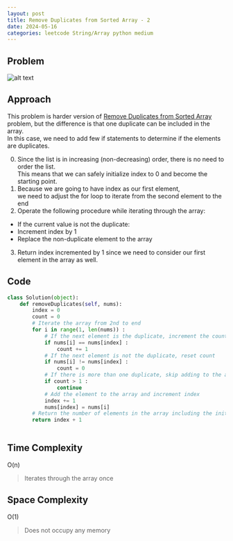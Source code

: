 ```yaml
---
layout: post
title: Remove Duplicates from Sorted Array - 2
date: 2024-05-16
categories: leetcode String/Array python medium
---
```

## Problem
![alt text](/blog/public/img/RemoveDuplicatesfromSortedArray2.png)

## Approach
This problem is harder version of <a href="https://dyuk01.github.io/blog/leetcode/string/array/python/2024/05/16/RemoveDuplicatesfromSortedArray.html">Remove Duplicates from Sorted Array</a> problem, but the difference is that one duplicate can be included in the array.  
In this case, we need to add few if statements to determine if the elements are duplicates.

0. Since the list is in increasing (non-decreasing) order, there is no need to order the list.  
This means that we can safely initialize index to 0 and become the starting point.
1. Because we are going to have index as our first element,  
we need to adjust the for loop to iterate from the second element to the end
2. Operate the following procedure while iterating through the array:
- If the current value is not the duplicate: 
- Increment index by 1
- Replace the non-duplicate element to the array
3. Return index incremented by 1 since we need to consider our first element in the array as well.

## Code
```python
class Solution(object):
    def removeDuplicates(self, nums):
        index = 0
        count = 0
        # Iterate the array from 2nd to end 
        for i in range(1, len(nums)) : 
            # If the next element is the duplicate, increment the count
            if nums[i] == nums[index] : 
                count += 1
            # If the next element is not the duplicate, reset count
            if nums[i] != nums[index] :
                count = 0
            # If there is more than one duplicate, skip adding to the array
            if count > 1 :
                continue
            # Add the element to the array and increment index
            index += 1
            nums[index] = nums[i]
        # Return the number of elements in the array including the initial element
        return index + 1
        
```
## Time Complexity
O(n)
> Iterates through the array once 

## Space Complexity
O(1)
> Does not occupy any memory